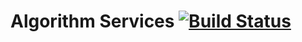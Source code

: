 # Algorithm Services [![Build Status](https://travis-ci.org/clmello/algorithm-services.svg?branch=master)](https://travis-ci.org/clmello/algorithm-services)